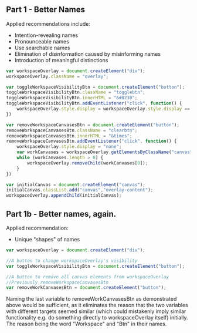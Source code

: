 ## Part 1 - Better Names

Applied recommendations include:
- Intention-revealing names
- Pronounceable names
- Use searchable names
- Elimination of disinformation caused by misinforming names
- Introduction of meaningful distinctions

```javascript
var workspaceOverlay = document.createElement("div");
workspaceOverlay.className = "overlay";

var toggleWorkspaceVisibilityBtn = document.createElement("button");
toggleWorkspaceVisibilityBtn.className = "togglebtn";
toggleWorkspaceVisibilityBtn.innerHTML = "&#8230";
toggleWorkspaceVisibilityBtn.addEventListener("click", function() {
    workspaceOverlay.style.display = workspaceOverlay.style.display == "none" ? "block" : "none";
})

var removeWorkspaceCanvasesBtn = document.createElement("button");
removeWorkspaceCanvasesBtn.className = "clearbtn";
removeWorkspaceCanvasesBtn.innerHTML = "&times";
removeWorkspaceCanvasesBtn.addEventListener("click", function() {
    workspaceOverlay.style.display = "none";
    var workCanvases = workspaceOverlay.getElementsByClassName("canvas");
    while (workCanvases.length > 0) {
        workspaceOverlay.removeChild(workCanvases[0]);
    }
})

var initialCanvas = document.createElement("canvas");
initialCanvas.classList.add("canvas","overlay-content");
workspaceOverlay.appendChild(initialCanvas);
```

## Part 1b - Better names, again.

Applied recommendation:
- Unique "shapes" of names

```javascript
var workspaceOverlay = document.createElement("div");

//A button to change workspaceOverlay's visibility
var toggleWorkspaceVisibilityBtn = document.createElement("button");

//A button to remove all canvas elements from workspaceOverlay
//Previously removeWorkspaceCanvasesBtn
var removeWorkCanvasesBtn = document.createElement("button");
```

Naming the last variable to removeWorkCanvasesBtn as demonstrated above would be sufficient, as it eliminates the reason that the two variables with different targets seemed similar (which could mistakenly imply similar functionality e.g. do something directly to workspaceOverlay itself) initially. The reason being the word "Workspace" and "Btn" in their names.